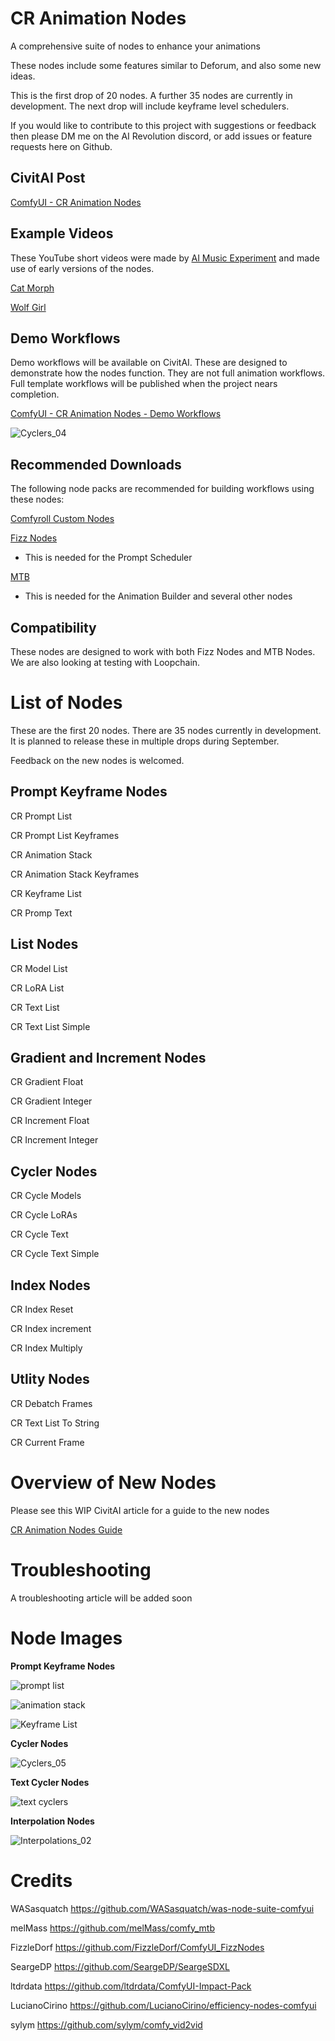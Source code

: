 # CR Animation Nodes
A comprehensive suite of nodes to enhance your animations

These nodes include some features similar to Deforum, and also some new ideas.

This is the first drop of 20 nodes. A further 35 nodes are currently in development. The next drop will include keyframe level schedulers.

If you would like to contribute to this project with suggestions or feedback then please DM me on the AI Revolution discord, or add issues or feature requests here on Github.

## CivitAI Post
[ComfyUI - CR Animation Nodes](https://civitai.com/models/137333/comfyui-cr-animation-nodes)

## Example Videos
These YouTube short videos were made by [AI Music Experiment](https://www.youtube.com/channel/UCypaKOXWzzTxDvr3jWlfD6g) and made use of early versions of the nodes.

[Cat Morph](https://www.youtube.com/shorts/kiSO-8i4RZ4)

[Wolf Girl](https://www.youtube.com/shorts/bDWL5GIbmvs)

## Demo Workflows
Demo workflows will be available on CivitAI. These are designed to demonstrate how the nodes function. They are not full animation workflows. Full template workflows will be published when the project nears completion.

[ComfyUI - CR Animation Nodes - Demo Workflows](https://civitai.com/models/138947/comfyui-cr-animation-nodes-demo-workflows)

![Cyclers_04](https://github.com/RockOfFire/CR_Animation_Nodes/assets/42118269/0d704325-7055-40ae-9a45-00a9a2db86e7)

## Recommended Downloads
The following node packs are recommended for building workflows using these nodes:

[Comfyroll Custom Nodes](https://civitai.com/models/87609/comfyroll-custom-nodes-for-comfyui)

[Fizz Nodes](https://github.com/FizzleDorf/ComfyUI_FizzNodes)

- This is needed for the Prompt Scheduler

[MTB](https://github.com/melMass/comfy_mtb)

- This is needed for the Animation Builder and several other nodes

## Compatibility
These nodes are designed to work with both Fizz Nodes and MTB Nodes. We are also looking at testing with Loopchain.

# List of Nodes
These are the first 20 nodes. There are 35 nodes currently in development. It is planned to release these in multiple drops during September.

Feedback on the new nodes is welcomed.

## Prompt Keyframe Nodes
CR Prompt List

CR Prompt List Keyframes

CR Animation Stack

CR Animation Stack Keyframes

CR Keyframe List

CR Promp Text

## List Nodes
CR Model List

CR LoRA List

CR Text List

CR Text List Simple

## Gradient and Increment Nodes
CR Gradient Float

CR Gradient Integer

CR Increment Float

CR Increment Integer

## Cycler Nodes
CR Cycle Models

CR Cycle LoRAs

CR Cycle Text

CR Cycle Text Simple

## Index Nodes
CR Index Reset

CR Index increment

CR Index Multiply

## Utlity Nodes

CR Debatch Frames

CR Text List To String

CR Current Frame

# Overview of New Nodes
Please see this WIP CivitAI article for a guide to the new nodes

[CR Animation Nodes Guide](https://civitai.com/articles/2001/comfyui-guide-to-cr-animation-nodes)

# Troubleshooting
A troubleshooting article will be added soon

# Node Images
**Prompt Keyframe Nodes**

![prompt list](https://github.com/RockOfFire/CR_Animation_Nodes/assets/42118269/e40a907e-268a-4b73-9c78-f2f1a15dc37d)

![animation stack](https://github.com/RockOfFire/CR_Animation_Nodes/assets/42118269/eba4ff74-0223-4021-aed7-c8da63ece300)

![Keyframe List](https://github.com/RockOfFire/CR_Animation_Nodes/assets/42118269/89b48df3-3c28-436e-84b2-e45952f8f873)

**Cycler Nodes**

![Cyclers_05](https://github.com/RockOfFire/CR_Animation_Nodes/assets/42118269/961629d8-231b-4153-92fc-81b05b563d6b)

**Text Cycler Nodes**

![text cyclers](https://github.com/RockOfFire/CR_Animation_Nodes/assets/42118269/4ba9f44d-3b67-4297-922a-38547289ffc8)

**Interpolation Nodes**

![Interpolations_02](https://github.com/RockOfFire/CR_Animation_Nodes/assets/42118269/6d97ab56-d393-42ce-a5c3-280b3572ceea)

# Credits

WASasquatch https://github.com/WASasquatch/was-node-suite-comfyui

melMass https://github.com/melMass/comfy_mtb

FizzleDorf https://github.com/FizzleDorf/ComfyUI_FizzNodes

SeargeDP https://github.com/SeargeDP/SeargeSDXL

ltdrdata https://github.com/ltdrdata/ComfyUI-Impact-Pack

LucianoCirino https://github.com/LucianoCirino/efficiency-nodes-comfyui

sylym https://github.com/sylym/comfy_vid2vid     
